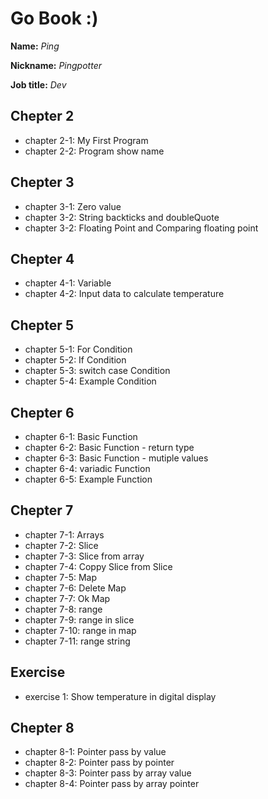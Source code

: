# Go Book :)

**Name:** *Ping*

**Nickname:** *Pingpotter*

**Job title:** *Dev*

## Chepter 2 ##

* chapter 2-1: My First Program
* chapter 2-2: Program show name

## Chepter 3 ##

* chapter 3-1: Zero value
* chapter 3-2: String backticks and doubleQuote
* chapter 3-2: Floating Point and Comparing floating point

## Chepter 4 ##

* chapter 4-1: Variable
* chapter 4-2: Input data to calculate temperature

## Chepter 5 ##

* chapter 5-1: For Condition
* chapter 5-2: If Condition
* chapter 5-3: switch case Condition
* chapter 5-4: Example Condition

## Chepter 6 ##

* chapter 6-1: Basic Function
* chapter 6-2: Basic Function - return type
* chapter 6-3: Basic Function - mutiple values
* chapter 6-4: variadic Function 
* chapter 6-5: Example Function 

## Chepter 7 ##

* chapter 7-1: Arrays 
* chapter 7-2: Slice 
* chapter 7-3: Slice from array
* chapter 7-4: Coppy Slice from Slice
* chapter 7-5: Map
* chapter 7-6: Delete Map
* chapter 7-7: Ok Map
* chapter 7-8: range
* chapter 7-9: range in slice
* chapter 7-10: range in map
* chapter 7-11: range string

## Exercise ##

* exercise 1: Show temperature in digital display

## Chepter 8 ##

* chapter 8-1: Pointer pass by value 
* chapter 8-2: Pointer pass by pointer 
* chapter 8-3: Pointer pass by array value 
* chapter 8-4: Pointer pass by array pointer